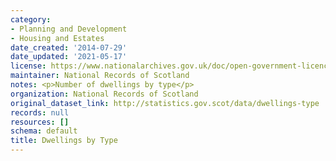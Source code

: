 ```yaml
---
category:
- Planning and Development
- Housing and Estates
date_created: '2014-07-29'
date_updated: '2021-05-17'
license: https://www.nationalarchives.gov.uk/doc/open-government-licence/version/3/
maintainer: National Records of Scotland
notes: <p>Number of dwellings by type</p>
organization: National Records of Scotland
original_dataset_link: http://statistics.gov.scot/data/dwellings-type
records: null
resources: []
schema: default
title: Dwellings by Type
---
```

